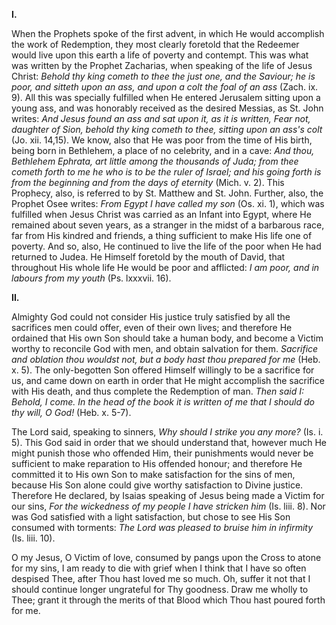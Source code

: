 
**I\.**

When the Prophets spoke of the first advent, in which He would accomplish the work of Redemption, they most clearly foretold that the Redeemer would live upon this earth a life of poverty and contempt. This was what was written by the Prophet Zacharias, when speaking of the life of Jesus Christ: *Behold thy king cometh to thee the just one, and the Saviour; he is poor, and sitteth upon an ass, and upon a colt the foal of an ass* (Zach. ix. 9). All this was specially fulfilled when He entered Jerusalem sitting upon a young ass, and was honorably received as the desired Messias, as St. John writes: *And Jesus found an ass and sat upon it, as it is written, Fear not, daughter of Sion, behold thy king cometh to thee, sitting upon an ass\'s colt* (Jo. xii. 14,15). We know, also that He was poor from the time of His birth, being born in Bethlehem, a place of no celebrity, and in a cave: *And thou, Bethlehem Ephrata, art little among the thousands of Juda; from thee cometh forth to me he who is to be the ruler of Israel; and his going forth is from the beginning and from the days of eternity* (Mich. v. 2). This Prophecy, also, is referred to by St. Matthew and St. John. Further, also, the Prophet Osee writes: *From Egypt I have called my son* (Os. xi. 1), which was fulfilled when Jesus Christ was carried as an Infant into Egypt, where He remained about seven years, as a stranger in the midst of a barbarous race, far from His kindred and friends, a thing sufficient to make His life one of poverty. And so, also, He continued to live the life of the poor when He had returned to Judea. He Himself foretold by the mouth of David, that throughout His whole life He would be poor and afflicted: *I am poor, and in labours from my youth* (Ps. lxxxvii. 16).

**II\.**

Almighty God could not consider His justice truly satisfied by all the sacrifices men could offer, even of their own lives; and therefore He ordained that His own Son should take a human body, and become a Victim worthy to reconcile God with men, and obtain salvation for them. *Sacrifice and oblation thou wouldst not, but a body hast thou prepared for me* (Heb. x. 5). The only-begotten Son offered Himself willingly to be a sacrifice for us, and came down on earth in order that He might accomplish the sacrifice with His death, and thus complete the Redemption of man. *Then said I: Behold, I come. In the head of the book it is written of me that I should do thy will, O God!* (Heb. x. 5-7).

The Lord said, speaking to sinners, *Why should I strike you any more?* (Is. i. 5). This God said in order that we should understand that, however much He might punish those who offended Him, their punishments would never be sufficient to make reparation to His offended honour; and therefore He committed it to His own Son to make satisfaction for the sins of men, because His Son alone could give worthy satisfaction to Divine justice. Therefore He declared, by Isaias speaking of Jesus being made a Victim for our sins, *For the wickedness of my people I have stricken him* (Is. liii. 8). Nor was God satisfied with a light satisfaction, but chose to see His Son consumed with torments: *The Lord was pleased to bruise him in infirmity* (Is. liii. 10).

O my Jesus, O Victim of love, consumed by pangs upon the Cross to atone for my sins, I am ready to die with grief when I think that I have so often despised Thee, after Thou hast loved me so much. Oh, suffer it not that I should continue longer ungrateful for Thy goodness. Draw me wholly to Thee; grant it through the merits of that Blood which Thou hast poured forth for me.


